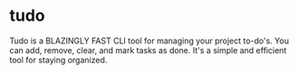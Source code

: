 # tudo
 Tudo is a BLAZINGLY FAST CLI tool for managing your project to-do's. You can add, remove, clear, and mark tasks as done. It's a simple and efficient tool for staying organized.
